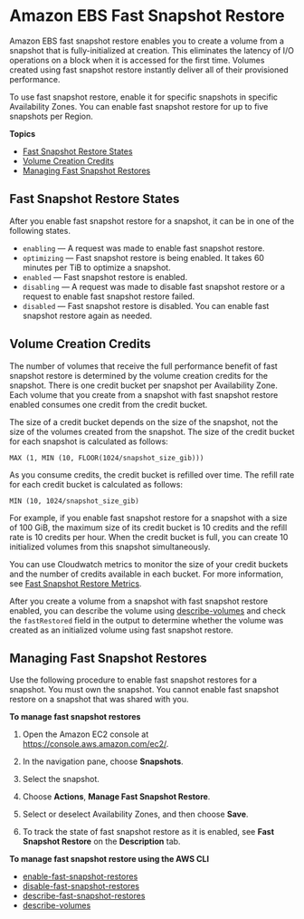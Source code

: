 # Amazon EBS Fast Snapshot Restore<a name="ebs-fast-snapshot-restore"></a>

Amazon EBS fast snapshot restore enables you to create a volume from a snapshot that is fully\-initialized at creation\. This eliminates the latency of I/O operations on a block when it is accessed for the first time\. Volumes created using fast snapshot restore instantly deliver all of their provisioned performance\.

To use fast snapshot restore, enable it for specific snapshots in specific Availability Zones\. You can enable fast snapshot restore for up to five snapshots per Region\.

**Topics**
+ [Fast Snapshot Restore States](#fsr-states)
+ [Volume Creation Credits](#volume-creation-credits)
+ [Managing Fast Snapshot Restores](#manage-fsr)

## Fast Snapshot Restore States<a name="fsr-states"></a>

After you enable fast snapshot restore for a snapshot, it can be in one of the following states\.
+ `enabling` — A request was made to enable fast snapshot restore\.
+ `optimizing` — Fast snapshot restore is being enabled\. It takes 60 minutes per TiB to optimize a snapshot\.
+ `enabled` — Fast snapshot restore is enabled\.
+ `disabling` — A request was made to disable fast snapshot restore or a request to enable fast snapshot restore failed\.
+ `disabled` — Fast snapshot restore is disabled\. You can enable fast snapshot restore again as needed\.

## Volume Creation Credits<a name="volume-creation-credits"></a>

The number of volumes that receive the full performance benefit of fast snapshot restore is determined by the volume creation credits for the snapshot\. There is one credit bucket per snapshot per Availability Zone\. Each volume that you create from a snapshot with fast snapshot restore enabled consumes one credit from the credit bucket\.

The size of a credit bucket depends on the size of the snapshot, not the size of the volumes created from the snapshot\. The size of the credit bucket for each snapshot is calculated as follows:

```
MAX (1, MIN (10, FLOOR(1024/snapshot_size_gib)))
```

As you consume credits, the credit bucket is refilled over time\. The refill rate for each credit bucket is calculated as follows:

```
MIN (10, 1024/snapshot_size_gib)
```

For example, if you enable fast snapshot restore for a snapshot with a size of 100 GiB, the maximum size of its credit bucket is 10 credits and the refill rate is 10 credits per hour\. When the credit bucket is full, you can create 10 initialized volumes from this snapshot simultaneously\.

You can use Cloudwatch metrics to monitor the size of your credit buckets and the number of credits available in each bucket\. For more information, see [Fast Snapshot Restore Metrics](using_cloudwatch_ebs.md#fast-snapshot-restore-metrics)\.

After you create a volume from a snapshot with fast snapshot restore enabled, you can describe the volume using [describe\-volumes](https://docs.aws.amazon.com/cli/latest/reference/ec2/describe-volumes.html) and check the `fastRestored` field in the output to determine whether the volume was created as an initialized volume using fast snapshot restore\.

## Managing Fast Snapshot Restores<a name="manage-fsr"></a>

Use the following procedure to enable fast snapshot restores for a snapshot\. You must own the snapshot\. You cannot enable fast snapshot restore on a snapshot that was shared with you\.

**To manage fast snapshot restores**

1. Open the Amazon EC2 console at [https://console\.aws\.amazon\.com/ec2/](https://console.aws.amazon.com/ec2/)\.

1. In the navigation pane, choose **Snapshots**\.

1. Select the snapshot\.

1. Choose **Actions**, **Manage Fast Snapshot Restore**\.

1. Select or deselect Availability Zones, and then choose **Save**\.

1. To track the state of fast snapshot restore as it is enabled, see **Fast Snapshot Restore** on the **Description** tab\.

**To manage fast snapshot restore using the AWS CLI**
+ [enable\-fast\-snapshot\-restores](https://docs.aws.amazon.com/cli/latest/reference/ec2/enable-fast-snapshot-restores.html)
+ [disable\-fast\-snapshot\-restores](https://docs.aws.amazon.com/cli/latest/reference/ec2/disable-fast-snapshot-restores.html)
+ [describe\-fast\-snapshot\-restores](https://docs.aws.amazon.com/cli/latest/reference/ec2/describe-fast-snapshot-restores.html)
+ [describe\-volumes](https://docs.aws.amazon.com/cli/latest/reference/ec2/describe-volumes.html)